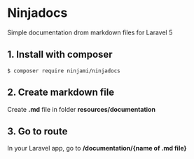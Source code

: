 # Ninjadocs

Simple documentation drom markdown files for Laravel 5

## 1. Install with composer

`$ composer require ninjami/ninjadocs`

## 2. Create markdown file
Create **.md** file in folder **resources/documentation**

## 3. Go to route
In your Laravel app, go to **/documentation/{name of .md file}**
